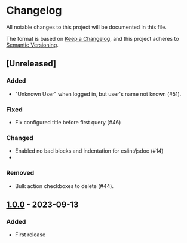 # Changelog

All notable changes to this project will be documented in this file.

The format is based on [Keep a Changelog](https://keepachangelog.com/en/1.0.0/),
and this project adheres to [Semantic Versioning](https://semver.org/spec/v2.0.0.html).

## [Unreleased]

### Added
- "Unknown User" when logged in, but user's name not known (#51).

### Fixed
- Fix configured title before first query (#46)

### Changed
- Enabled no bad blocks and indentation for eslint/jsdoc (#14)
- 
### Removed
- Bulk action checkboxes to delete (#44).

## [1.0.0] - 2023-09-13

### Added
- First release

[1.0.0]: https://github.com/SolidLabResearch/generic-data-viewer-react-admin/releases/tag/v1.0.0
